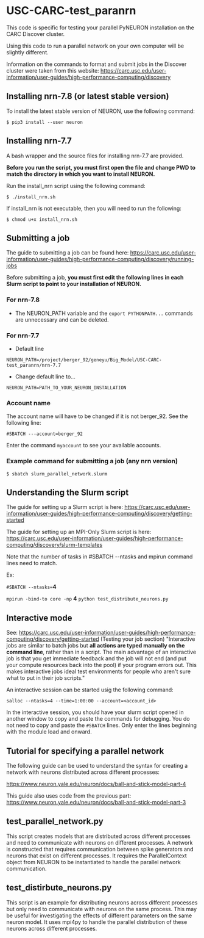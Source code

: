 # USC-CARC-test_paranrn

This code is specific for testing your parallel PyNEURON installation on the CARC Discover cluster. 

Using this code to run a parallel network on your own computer will be slightly different.

Information on the commands to format and submit jobs in the Discover cluster were taken from this website: https://carc.usc.edu/user-information/user-guides/high-performance-computing/discovery

## Installing nrn-7.8 (or latest stable version)
To install the latest stable version of NEURON, use the following command:

```
$ pip3 install --user neuron
```

## Installing nrn-7.7

A bash wrapper and the source files for installing nrn-7.7 are provided.

**Before you run the script, you must first open the file and change PWD to match the directory in which you want to install NEURON.**

Run the install_nrn script using the following command:

```
$ ./install_nrn.sh
```

If install_nrn is not executable, then you will need to run the following:

```
$ chmod u+x install_nrn.sh
```

## Submitting a job
The guide to submitting a job can be found here: https://carc.usc.edu/user-information/user-guides/high-performance-computing/discovery/running-jobs

Before submitting a job, **you must first edit the following lines in each Slurm script to point to your installation of NEURON.**

### For nrn-7.8
* The NEURON_PATH variable and the ```export PYTHONPATH...``` commands are unnecessary and can be deleted.

### For nrn-7.7
* Default line
```
NEURON_PATH=/project/berger_92/geneyu/Big_Model/USC-CARC-test_paranrn/nrn-7.7
```

* Change default line to...
```
NEURON_PATH=PATH_TO_YOUR_NEURON_INSTALLATION
```

### Account name
The account name will have to be changed if it is not berger_92. See the following line:
```
#SBATCH ---account=berger_92
```
Enter the command ```myaccount``` to see your available accounts.

### Example command for submitting a job (any nrn version)
```
$ sbatch slurm_parallel_network.slurm
```

## Understanding the Slurm script
The guide for setting up a Slurm script is here: https://carc.usc.edu/user-information/user-guides/high-performance-computing/discovery/getting-started

The guide for setting up an MPI-Only Slurm script is here: https://carc.usc.edu/user-information/user-guides/high-performance-computing/discovery/slurm-templates

Note that the number of tasks in #SBATCH --ntasks and mpirun command lines need to match.

Ex:

```#SBATCH --ntasks=```**4**

```mpirun -bind-to core -np``` **4** ```python test_distribute_neurons.py```

## Interactive mode
See: https://carc.usc.edu/user-information/user-guides/high-performance-computing/discovery/getting-started (Testing your job section)
"Interactive jobs are similar to batch jobs but **all actions are typed manually on the command line**, rather than in a script. The main advantage of an interactive job is that you get immediate feedback and the job will not end (and put your compute resources back into the pool) if your program errors out. This makes interactive jobs ideal test environments for people who aren't sure what to put in their job scripts."

An interactive session can be started usig the following command:
```
salloc --ntasks=4 --time=1:00:00 --account=<account_id>
```

In the interactive session, you should have your slurm script opened in another window to copy and paste the commands for debugging. You do not need to copy and paste the ```#SBATCH``` lines. Only enter the lines beginning with the module load and onward.

## Tutorial for specifying a parallel network
The following guide can be used to understand the syntax for creating a network with neurons distributed across different processes:

https://www.neuron.yale.edu/neuron/docs/ball-and-stick-model-part-4

This guide also uses code from the previous part: https://www.neuron.yale.edu/neuron/docs/ball-and-stick-model-part-3

## test_parallel_network.py
This script creates models that are distributed across different processes and need to communicate with neurons on different processes. A network is constructed that requires communication between spike generators and neurons that exist on different processes. It requires the ParallelContext object from NEURON to be instantiated to handle the parallel network communication.

## test_distirbute_neurons.py
This script is an example for distributing neurons across different processes but only need to communicate with neurons on the same process. This may be useful for investigating the effects of different parameters on the same neuron model. It uses mpi4py to handle the parallel distribution of these neurons across different processes.
